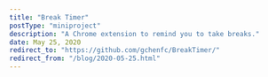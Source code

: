 ```yaml
---
title: "Break Timer"
postType: "miniproject"
description: "A Chrome extension to remind you to take breaks."
date: May 25, 2020
redirect_to: "https://github.com/gchenfc/BreakTimer/"
redirect_from: "/blog/2020-05-25.html"
---
```

